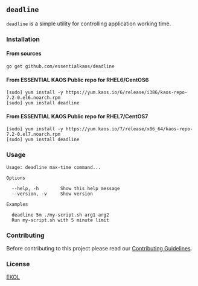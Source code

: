 ## `deadline`

`deadline` is a simple utility for controlling application working time.

### Installation

#### From sources

```
go get github.com/essentialkaos/deadline
```

#### From ESSENTIAL KAOS Public repo for RHEL6/CentOS6

```
[sudo] yum install -y https://yum.kaos.io/6/release/i386/kaos-repo-7.2-0.el6.noarch.rpm
[sudo] yum install deadline
```

#### From ESSENTIAL KAOS Public repo for RHEL7/CentOS7

```
[sudo] yum install -y https://yum.kaos.io/7/release/x86_64/kaos-repo-7.2-0.el7.noarch.rpm
[sudo] yum install deadline
```

### Usage

```
Usage: deadline max-time command...

Options

  --help, -h        Show this help message
  --version, -v     Show version

Examples

  deadline 5m ./my-script.sh arg1 arg2
  Run my-script.sh with 5 minute limit

```

### Contributing

Before contributing to this project please read our [Contributing Guidelines](https://github.com/essentialkaos/contributing-guidelines#contributing-guidelines).

### License

[EKOL](https://essentialkaos.com/ekol)

